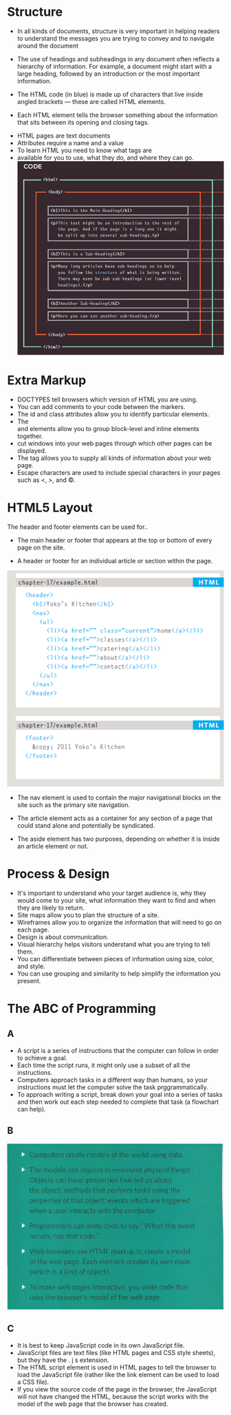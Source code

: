 # Structure
- In all kinds of documents, structure is very important in helping
readers to understand the messages you are trying to convey
and to navigate around the document

- The use of headings and subheadings in any document often reflects a hierarchy of information. For example, a document might start with a large heading, followed by an introduction or the most important information.

- The HTML code (in blue) is made up of characters that live inside angled
brackets — these are called HTML elements.

- Each HTML element tells the browser
something about the information that sits between its opening and
closing tags.

* HTML pages are text documents
* Attributes require a name and a value
* To learn HTML you need to know what tags are
* available for you to use, what they do, and where they can go.
![captur](Captur.PNG)

# Extra Markup
- DOCTYPES tell browsers which version of HTML you are using.
- You can add comments to your code between the <!-- and --> markers.
- The id and class attributes allow you to identify particular elements.
- The <div> and <span> elements allow you to group block-level and inline elements together.
- <iframes> cut windows into your web pages through which other pages can be displayed.
- The <meta> tag allows you to supply all kinds of information about your web page.
- Escape characters are used to include special characters in your pages such as <, >, and ©.


# HTML5 Layout

The header and footer elements can be used for..

* The main header or footer that appears at the top or bottom of every page on the site.

* A header or footer for an individual article or section within the page.

![lyout](Capture2.PNG)


* The nav element is used to contain the major navigational blocks on the site such as the primary site navigation.

* The article element acts as a container for any section of a page that could stand alone and potentially be syndicated.

* The aside element has two purposes, depending on whether it is inside an article element or not.

# Process & Design

- It's important to understand who your target audience is, why they would come to your site, what information they want to find and when they are likely to return.
- Site maps allow you to plan the structure of a site.
- Wireframes allow you to organize the information that will need to go on each page.
- Design is about communication.
- Visual hierarchy helps visitors understand what you are trying to tell them.
- You can differentiate between pieces of information using size, color, and style.
- You can use grouping and similarity to help simplify the information you present.


# The ABC of Programming
## A
- A script is a series of instructions that the computer can follow in order to achieve a goal.
- Each time the script runs, it might only use a subset of all the instructions.
- Computers approach tasks in a different way than humans, so your instructions must let the computer solve the task prggrammatically.
- To approach writing a script, break down your goal into a series of tasks and then work out each step needed to complete that task (a flowchart can help).

## B
![B](Captureb.PNG)

## C

- It is best to keep JavaScript code in its own JavaScript file.
- JavaScript files are text files (like HTML pages and CSS style sheets), but they have the . j s extension.
- The HTML script element is used in HTML pages to tell the browser to load the JavaScript file (rather like
the link element can be used to load a CSS file).
- If you view the source code of the page in the browser, the JavaScript will not have changed the HTML, because the script works with the model of the web page that the browser has created.


